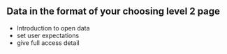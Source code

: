 ## Data in the format of your choosing level 2 page
- Introduction to open data
- set user expectations
- give full access detail
